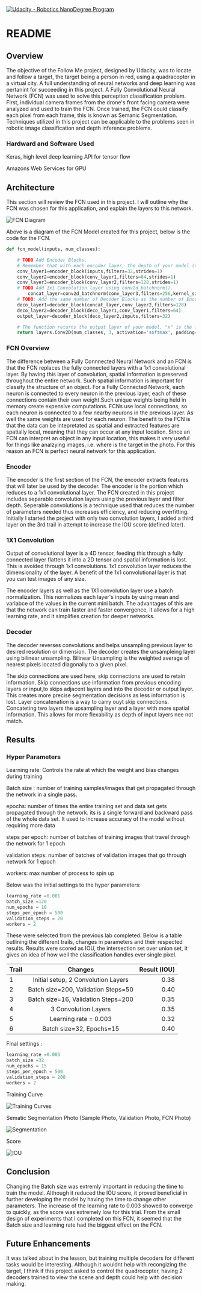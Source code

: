 [![Udacity - Robotics NanoDegree Program](https://s3-us-west-1.amazonaws.com/udacity-robotics/Extra+Images/RoboND_flag.png)](https://www.udacity.com/robotics)

# README #
## Overview ##

   The objective of the Follow Me project, designed by Udacity, was to locate and follow a target, the target being a person in red, using a quadracopter in a virtual city. A full understanding of neural networks and deep learning was pertanint for succeeding in this project. A Fully Convolutional Neural Network (FCN) was used to solve this perception classification problem. First, individual camera frames from the drone's front facing camera were analyzed and used to train the FCN. Once trained, the FCN could classify each pixel from each frame, this is known as Semanic Segmentation. Techniques utilized in this project can be applicable to the problems seen in robotic image classification and depth inference problems.   

### Hardward and Software Used ###  

Keras, high level deep learning API for tensor flow

Amazons Web Services for GPU


## Architecture ##

This section will review the FCN  used in this project. I will outline why the FCN was chosen for this application, and explain the layers to this network. 

![FCN Diagram](https://github.com/GlennPatrickMurphy/Follow_Me/blob/master/docs/FCN_Diagram.PNG)

Above is a diagram of the FCN Model created for this project, below is the code for the FCN. 

```python
def fcn_model(inputs, num_classes):

    # TODO Add Encoder Blocks. 
    # Remember that with each encoder layer, the depth of your model (the number of filters) increases.
    conv_layer1=encoder_block(inputs,filters=32,strides=1)
    conv_layer2=encoder_block(conv_layer1,filters=64,strides=1)
    conv_layer3=encoder_block(conv_layer2,filters=128,strides=1)
    # TODO Add 1x1 Convolution layer using conv2d_batchnorm().
        concat_layer=conv2d_batchnorm(conv_layer3,filters=256,kernel_size=3,strides=1)
    # TODO: Add the same number of Decoder Blocks as the number of Encoder Blocks
    deco_layer1=decoder_block(concat_layer,conv_layer2,filters=128)
    deco_layer2=decoder_block(deco_layer1,conv_layer1,filters=64)
    output_layer=decoder_block(deco_layer2,inputs,filters=32)

    # The function returns the output layer of your model. "x" is the final layer obtained from the last decoder_block()
    return layers.Conv2D(num_classes, 3, activation='softmax', padding='same')(output_layer)
```

### FCN Overview ###

The difference between a Fully Connnected Neural Network and an FCN is that the FCN replaces the fully connected layers with a 1x1 convolutional layer. By having this layer of convolution, spatial information is preserved throughout the entire network. Such spatial information is important for classify the structure of an object. For a Fully Connected Network, each neuron is connected to every neuron in the previous layer, each of these connections contain their own weight.Such unique weights being held in memory create expensive computations. FCNs use local connections, so each neuron is connected to a few nearby neurons in the previous layer. As well the same weights are used for each neuron. The benefit to the FCN is that the data can be intepretated as spatial and extracted features are spatially local, meaning that they can occur at any input location. Since an FCN can interpret an object in any input location, this makes it very useful for things like analzying images, i.e. where is the target in the photo. For this reason an FCN is perfect neural network for this application.  

### Encoder ###

The encoder is the first section of the FCN, the encoder extracts features that will later be used by the decoder. The encoder is the portion which reduces to a 1x1 convolutional layer. The FCN created in this project includes separable convolution layers using the previous layer and filter depth. Seperable convolutions is a technique used that reduces the number of parameters needed thus increases efficiency, and reducing overfitting. Initially I started the project with only two convolution layers, I added a third layer on the 3rd trail in attempt to increase the IOU score (defined later).   

### 1X1 Convolution ###

Output of convolutional layer is a 4D tensor, feeding this through a fully connected layer flattens it into a 2D tensor and spatial information is lost. This is avoided through 1x1 convolutions. 1x1 convolution layer reduces the dimensionality of the layer. A benefit of the 1x1 convolutional layer is that you can test images of any size.  

 The encoder layers as well as the 1X1 convolution layer use a batch normalization. This normalizes each layer's inputs by using mean and variabce of the values in the current mini batch. The advantages of this are that the network can train faster and faster convergence, it allows for a high learning rate, and it simplifies creation for deeper networks.

### Decoder ### 

The decoder reverses convolutions and helps unsampling previous layer to desired resolution or dimension. The decoder creates the unsampleing layer using bilinear unsampling. Bilinear Unsampling is the weighted average of nearest pixels located diagonally to a given pixel.

The skip connections are used here, skip connections are used to retain information. Skip connections use information from previous encoding layers or input,to skips adjacent layers and into the decoder or output layer. This creates more precise segmentation decisions as less information is lost. Layer concatenation is a way to carry ouyt skip connections. Concateting two layers the upsampling layer and a layer with more spatial information. This allows for more flexability as depth of input layers nee not match.


## Results ##
### Hyper Parameters ###

Learning rate: Controls the rate at which the weight and bias changes during training

Batch size : number of training samples/images that get propagated through the network in a single pass. 

epochs: number of times the entire training set and data set gets propagated through the network. its is a single forward and backward pass of the whole data set. It used to increase accuracy of the model without requiring more data

steps per epoch: number of batches of training images that travel through the network for 1 epoch 

validation steps: number of batches of validation images that go through network for 1 epoch 

workers: max number of process to spin up 

Below was the initial settings to the hyper parameters:
```python
learning_rate =0.001
batch_size =120
num_epochs = 10
steps_per_epoch = 500
validation_steps = 20
workers = 2
```
These were selected from the previous lab completed. Below is a table outlining the different trails, changes in parameters and their respected results. Results were scored as IOU, the intersection set over union set, it gives an idea of how well the classification handles ever single pixel.

| Trail         | Changes       | Result (IOU)|
| ------------- |:-------------:| -----:|
| 1    | Initial setup, 2 Convolution Layers|0.38 |
| 2    | Batch size=200, Validation Steps=50      |0.40 |
| 3    | Batch size=16, Validation Steps=200   |0.35 |
| 4    | 3 Convolution Layers |0.35 |
| 5    | Learning rate = 0.003 |0.32 |
| 6    | Batch size=32, Epochs=15 |0.40 |

Final settings : 
```python 
learning_rate =0.003
batch_size =32
num_epochs = 15
steps_per_epoch = 500
validation_steps = 200
workers = 2
```

Training Curve

![Training Curves](https://github.com/GlennPatrickMurphy/Follow_Me/blob/master/docs/Training_Curves.PNG)

Sematic Segmentation Photo (Sample Photo, Validation Photo, FCN Photo)

![Segmentation](https://github.com/GlennPatrickMurphy/Follow_Me/blob/master/docs/Segmentation.PNG)

Score

![IOU](https://github.com/GlennPatrickMurphy/Follow_Me/blob/master/docs/Score.PNG)

## Conclusion ##

Changing the Batch size was extremly important in reducing the time to train the model. Although it reduced the IOU score, it proved beneficial in further developing the model by having the time to change other parameters. The increase of the learning rate to 0.003 showed to converge to quickly, as the score was extremely low for this trial. From the small design of experiments that I completed on this FCN, it seemed that the Batch size and learning rate had the biggest effect on the FCN. 

## Future Enhancements ##

It was talked about in the lesson, but training multiple decoders for different tasks would be interesting. Although it wouldnt help with recongizing the target, I think if this project asked to control the quadrocopter, having 2 decoders trained to view the scene and depth could help with decision making. 


